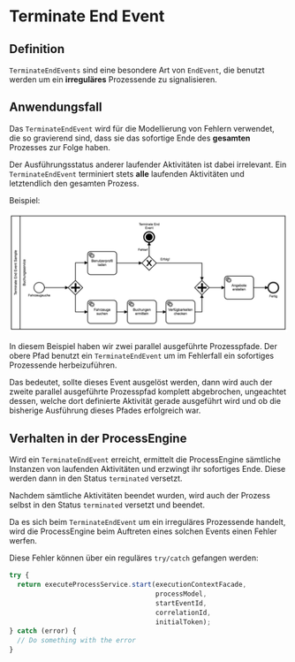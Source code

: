 # Terminate End Event

## Definition

`TerminateEndEvents` sind eine besondere Art von `EndEvent`, die benutzt werden
um ein **irreguläres** Prozessende zu signalisieren.

## Anwendungsfall

Das `TerminateEndEvent` wird für die Modellierung von Fehlern verwendet, die so
gravierend sind, dass sie das sofortige Ende des **gesamten** Prozesses
zur Folge haben.

Der Ausführungsstatus anderer laufender Aktivitäten ist dabei irrelevant.
Ein `TerminateEndEvent` terminiert stets **alle** laufenden Aktivitäten und
letztendlich den gesamten Prozess.

Beispiel:

 ![Sample](./images/terminate_end_event_sample.png)

In diesem Beispiel haben wir zwei parallel ausgeführte Prozesspfade.
Der obere Pfad benutzt ein `TerminateEndEvent` um im Fehlerfall ein
sofortiges Prozessende herbeizuführen.

Das bedeutet, sollte dieses Event ausgelöst werden, dann wird auch der zweite
parallel ausgeführte Prozesspfad komplett abgebrochen, ungeachtet dessen,
welche dort definierte Aktivität gerade ausgeführt wird und ob die bisherige
Ausführung dieses Pfades erfolgreich war.

## Verhalten in der ProcessEngine

Wird ein `TerminateEndEvent` erreicht, ermittelt die ProcessEngine sämtliche
Instanzen von laufenden Aktivitäten und erzwingt ihr sofortiges Ende.
Diese werden dann in den Status `terminated` versetzt.

Nachdem sämtliche Aktivitäten beendet wurden, wird auch der Prozess selbst in
den Status `terminated` versetzt und beendet.

Da es sich beim `TerminateEndEvent` um ein irreguläres Prozessende handelt,
wird die ProcessEngine beim Auftreten eines solchen Events einen Fehler
werfen.

Diese Fehler können über ein reguläres `try/catch` gefangen werden:

```js
try {
  return executeProcessService.start(executionContextFacade,
                                     processModel,
                                     startEventId,
                                     correlationId,
                                     initialToken);
} catch (error) {
  // Do something with the error
}
```
